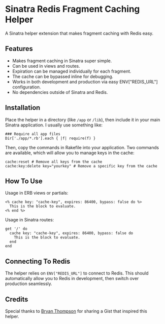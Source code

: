 Sinatra Redis Fragment Caching Helper
=====================================================

A Sinatra helper extension that makes fragment caching with Redis easy.

Features
--------

* Makes fragment caching in Sinatra super simple.
* Can be used in views and routes.
* Expiration can be managed individually for each fragment.
* The cache can be bypassed inline for debugging.
* Works in both development and production via easy ENV["REDIS_URL"] configuration.
* No dependencies outside of Sinatra and Redis.

Installation
------------

Place the helper in a directory (like <code>/app</code> or <code>/lib</code>), then include it in your main Sinatra application. I usually use something like:

    ### Require all app files
    Dir['./app/*.rb'].each { |f| require(f) }

Then, copy the commands in Rakefile into your application. Two commands are available, which will allow you to manage keys in the cache:

    cache:reset # Remove all keys from the cache
    cache:key:delete key="yourkey" # Remove a specific key from the cache

How To Use
----------

Usage in ERB views or partials:

    <% cache key: "cache-key", expires: 86400, bypass: false do %>
      This is the block to evaluate.
    <% end %>

Usage in Sinatra routes:

    get '/' do
      cache key: "cache-key", expires: 86400, bypass: false do
        This is the block to evaluate.
      end
    end

Connecting To Redis
-------------------

The helper relies on <code>ENV["REDIS_URL"]</code> to connect to Redis. This should automatically allow you to Redis in development, then switch over production seamlessly.

Credits
-------

Special thanks to [Bryan Thompson](https://gist.github.com/bryanthompson/277560) for sharing a Gist that inspired this helper.
